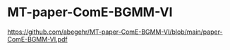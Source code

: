 # MT-paper-ComE-BGMM-VI

https://github.com/abegehr/MT-paper-ComE-BGMM-VI/blob/main/paper-ComE-BGMM-VI.pdf
